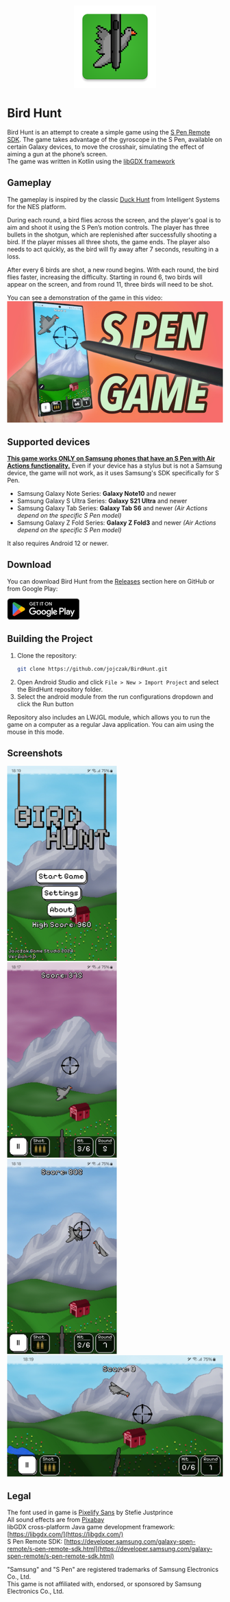 <p align="center">
  <img alt="eInk Photo Converter logo" src="android/res/mipmap-xxxhdpi/ic_launcher.webp" />
</p>

# Bird Hunt
Bird Hunt is an attempt to create a simple game using the [S Pen Remote SDK](https://developer.samsung.com/galaxy-spen-remote/s-pen-remote-sdk.html). The game takes advantage of the gyroscope in the S Pen, available on certain Galaxy devices, to move the crosshair, simulating the effect of aiming a gun at the phone’s screen. </br>
The game was written in Kotlin using the [libGDX framework](https://github.com/libgdx/libgdx)

## Gameplay
The gameplay is inspired by the classic [Duck Hunt](https://en.wikipedia.org/wiki/Duck_Hunt) from Intelligent Systems for the NES platform.

During each round, a bird flies across the screen, and the player's goal is to aim and shoot it using the S Pen’s motion controls. The player has three bullets in the shotgun, which are replenished after successfully shooting a bird. If the player misses all three shots, the game ends. The player also needs to act quickly, as the bird will fly away after 7 seconds, resulting in a loss.

After every 6 birds are shot, a new round begins. With each round, the bird flies faster, increasing the difficulty. Starting in round 6, two birds will appear on the screen, and from round 11, three birds will need to be shot.

You can see a demonstration of the game in this video:</br>
[![So I made a game for the Samsung S Pen](gimp/ytthumb.jpg)](https://youtu.be/qkLsl1_ogis)

## Supported devices
<ins>**This game works ONLY on Samsung phones that have an S Pen with Air Actions functionality.**</ins> Even if your device has a stylus but is not a Samsung device, the game will not work, as it uses Samsung's SDK specifically for S Pen.
- Samsung Galaxy Note Series: **Galaxy Note10** and newer
- Samsung Galaxy S Ultra Series: **Galaxy S21 Ultra** and newer
- Samsung Galaxy Tab Series: **Galaxy Tab S6** and newer *(Air Actions depend on the specific S Pen model)*
- Samsung Galaxy Z Fold Series: **Galaxy Z Fold3** and newer *(Air Actions depend on the specific S Pen model)*

It also requires Android 12 or newer.

## Download
You can download Bird Hunt from the [Releases](https://github.com/jojczak/BirdHunt/releases) section here on GitHub or from Google Play:

[<img src="gimp/google_play/google_play_badge.png" height="50">](https://play.google.com/store/apps/details?id=pl.jojczak.birdhunt)

## Building the Project
1. Clone the repository:
   ```bash
   git clone https://github.com/jojczak/BirdHunt.git
   ```
2. Open Android Studio and click `File > New > Import Project` and select the BirdHunt repository folder.
3. Select the android module from the run configurations dropdown and click the Run button

Repository also includes an LWJGL module, which allows you to run the game on a computer as a regular Java application. You can aim using the mouse in this mode.

## Screenshots
<img src="gimp/google_play/screenshots/Screenshot_20241015_181911_Bird_Hunt.jpg" width="256"> <img src="gimp/google_play/screenshots/Screenshot_20241015_181734_Bird_Hunt.jpg" width="256"> <img src="gimp/google_play/screenshots/Screenshot_20241015_181822_Bird_Hunt.jpg" width="256"> <img src="gimp/google_play/screenshots/Screenshot_20241015_181955_Bird_Hunt.jpg" width="512">

## Legal
The font used in game is [Pixelify Sans](https://fonts.google.com/specimen/Pixelify+Sans) by Stefie Justprince</br>
All sound effects are from [Pixabay](https://pixabay.com/)</br>
libGDX cross-platform Java game development framework: [https://libgdx.com/](https://libgdx.com/)</br>
S Pen Remote SDK: [https://developer.samsung.com/galaxy-spen-remote/s-pen-remote-sdk.html](https://developer.samsung.com/galaxy-spen-remote/s-pen-remote-sdk.html)

"Samsung" and "S Pen" are registered trademarks of Samsung Electronics Co., Ltd.</br>
This game is not affiliated with, endorsed, or sponsored by Samsung Electronics Co., Ltd.
